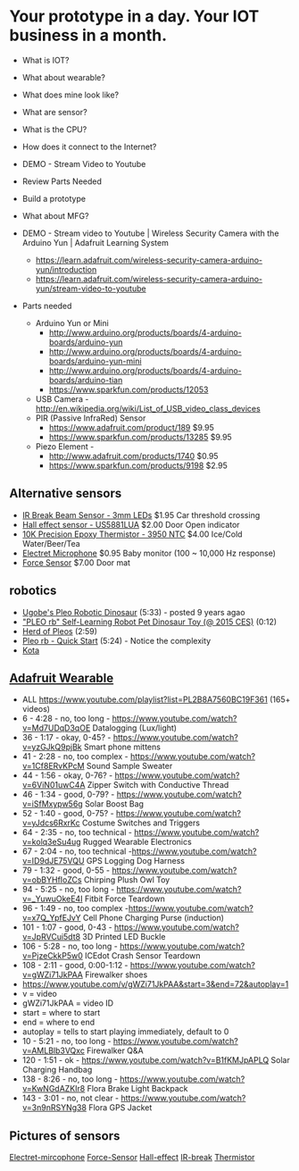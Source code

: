 # Your prototype in a day. Your IOT business in a month. 

- What is IOT?
- What about wearable?
- What does mine look like?
- What are sensor?
- What is the CPU?
- How does it connect to the Internet?
- DEMO - Stream Video to Youtube
- Review Parts Needed
- Build a prototype
- What about MFG?




- DEMO - Stream video to Youtube | Wireless Security Camera with the Arduino Yun | Adafruit Learning System
    - https://learn.adafruit.com/wireless-security-camera-arduino-yun/introduction
    - https://learn.adafruit.com/wireless-security-camera-arduino-yun/stream-video-to-youtube

- Parts needed 
    - Arduino Yun or Mini  
        - http://www.arduino.org/products/boards/4-arduino-boards/arduino-yun
        - http://www.arduino.org/products/boards/4-arduino-boards/arduino-yun-mini
        - http://www.arduino.org/products/boards/4-arduino-boards/arduino-tian
        - https://www.sparkfun.com/products/12053
    - USB Camera  - http://en.wikipedia.org/wiki/List_of_USB_video_class_devices
    - PIR (Passive InfraRed) Sensor
        - https://www.adafruit.com/product/189  $9.95
        - https://www.sparkfun.com/products/13285 $9.95
    - Piezo Element - 
        - http://www.adafruit.com/products/1740 $0.95
        - https://www.sparkfun.com/products/9198 $2.95

## Alternative sensors ##

- [IR Break Beam Sensor - 3mm LEDs](http://www.adafruit.com/products/2167) $1.95
    Car threshold crossing
- [Hall effect sensor - US5881LUA](http://www.adafruit.com/products/158) $2.00
    Door Open indicator
- [10K Precision Epoxy Thermistor - 3950 NTC](http://www.adafruit.com/products/372) $4.00
    Ice/Cold Water/Beer/Tea
- [Electret Microphone](https://www.sparkfun.com/products/8635) $0.95
    Baby monitor (100 ~ 10,000 Hz response)
- [Force Sensor](https://www.adafruit.com/products/166) $7.00
    Door mat

## robotics ##

- [Ugobe's Pleo Robotic Dinosaur](https://www.youtube.com/watch?v=E0C55PEcj5E) (5:33) - posted 9 years agao
- ["PLEO rb" Self-Learning Robot Pet Dinosaur Toy (@ 2015 CES)](https://www.youtube.com/watch?v=kOWF-L8Prxs) (0:12)
- [Herd of Pleos](https://www.youtube.com/watch?v=XFmY5iKopug) (2:59)
- [Pleo rb - Quick Start](https://www.youtube.com/watch?v=1bOYMqqkpWM) (5:24) - Notice the complexity
- [Kota](https://www.youtube.com/watch?v=w5c3Wq0jpps)

## [Adafruit Wearable](https://www.adafruit.com/category/65) ##

- ALL https://www.youtube.com/playlist?list=PL2B8A7560BC19F361  (165+ videos)
- 6 - 4:28 - no, too long - https://www.youtube.com/watch?v=Md7UDqD3qOE Datalogging (Lux/light) 
- 36 - 1:17 - okay, 0-45? - https://www.youtube.com/watch?v=yzGJkQ9pjBk Smart phone mittens
- 41 - 2:28 - no, too complex - https://www.youtube.com/watch?v=1Cf8ERvKPcM Sound Sample Sweater
- 44 - 1:56 - okay, 0-76? - https://www.youtube.com/watch?v=6ViN01uwC4A Zipper Switch with Conductive Thread
- 46 - 1:34 - good, 0-79? - https://www.youtube.com/watch?v=iSfMxypw56g Solar Boost Bag
- 52 - 1:40 - good, 0-75? - https://www.youtube.com/watch?v=yJdcs6RxrKc Costume Switches and Triggers
- 64 - 2:35 - no, too technical - https://www.youtube.com/watch?v=kolq3eSu4ug Rugged Wearable Electronics
- 67 - 2:04 - no, too technical -https://www.youtube.com/watch?v=ID9dJE75VQU GPS Logging Dog Harness
- 79 - 1:32 - good, 0-55 - https://www.youtube.com/watch?v=obBYHfIoZCs Chirping Plush Owl Toy
- 94 - 5:25 - no, too long - https://www.youtube.com/watch?v=_YuwuOkeE4I Fitbit Force Teardown
- 96 - 1:49 - no, too complex -https://www.youtube.com/watch?v=x7Q_YpfEJvY Cell Phone Charging Purse (induction)
- 101 - 1:07 - good, 0-43 - https://www.youtube.com/watch?v=JpRVCui5dt8 3D Printed LED Buckle
- 106 - 5:28 - no, too long - https://www.youtube.com/watch?v=PjzeCkkP5w0 ICEdot Crash Sensor Teardown
- 108 - 2:11 - good, 0:00-1:12  - https://www.youtube.com/watch?v=gWZi71JkPAA Firewalker shoes
- https://www.youtube.com/v/gWZi71JkPAA&start=3&end=72&autoplay=1
- v = video
- gWZi71JkPAA = video ID
- start = where to start
- end = where to end
- autoplay = tells to start playing immediately, default to 0
- 10  - 5:21 - no, too long - https://www.youtube.com/watch?v=AMLBlb3VQxc Firewalker Q&A
- 120 - 1:51 - ok - https://www.youtube.com/watch?v=B1fKMJpAPLQ Solar Charging Handbag
- 138 - 8:26 - no, too long - https://www.youtube.com/watch?v=KwNGdAZKIr8 Flora Brake Light Backpack
- 143 - 3:01 - no, not clear - https://www.youtube.com/watch?v=3n9nRSYNg38 Flora GPS Jacket

## Pictures of sensors ##

[Electret-mircophone](images/Electret-mircophone_08635-04-L.jpg)
[Force-Sensor](images/Force-Sensor_166-00.jpg)
[Hall-effect](images/Hall-effect_158-00.jpg)
[IR-break](images/IR-break_2167-03.jpg)
[Thermistor](images/Thermistor_372-00.jpg)
